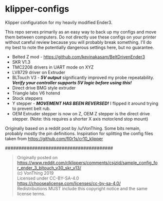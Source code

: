 # klipper-configs

Klipper configuration for my heavily modified Ender3.

This repo serves primarily as an easy way to back up my configs and move them between computers.
Do not directly use these configs on your printer without careful review because you will probably break something.
I'll do my best to note the potentially dangerous settings here, but no guarantee.

- Belted Z mod - https://github.com/kevinakasam/BeltDrivenEnder3
- SKR V1.3
- TMC2208 drivers in UART mode on XYZ
- LV8729 driver on Extruder
- BLTouch V3 - ***5V output*** significantly improved my probe repeatability. ***Verify your controller supports 5V logic before using this!***
- Direct drive BMG style extruder
- Triangle labs V6 hotend
- Stock steppers
- Y stepper - ***MOVEMENT HAS BEEN REVERSED!*** I flipped it around trying to prevent belt rub.
- OEM Extruder stepper is now on Z, OEM Z stepper is the direct drive stepper. (Note: this requires a shorter X axis motor/end stop mount)

Originally based on a reddit post by /u/VonThing. Some bits remain, probably mostly the pin definitions.
Inspiration for splitting the config files taken from https://github.com/fl0r1s/cr10_klipper

########################################

> Originally posted on https://www.reddit.com/r/klippers/comments/csjzid/sample_config_for_ender_3_bltouch_v30_skr_v13/  
> (c) VonThing 2019  
> Licensed under CC-BY-SA-4.0 https://choosealicense.com/licenses/cc-by-sa-4.0/  
> Redistributions MUST include this copyright notice and the same license terms.
